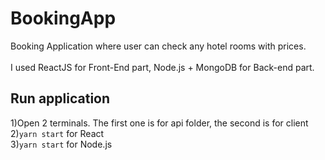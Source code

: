 # BookingApp

Booking Application where user can check any hotel rooms with prices.<br/>
<br/>
I used ReactJS for Front-End part, Node.js + MongoDB for Back-end part.

## Run application
1)Open 2 terminals. The first one is for api folder, the second is for client<br/>
2)```yarn start``` for React<br/>
3)```yarn start``` for Node.js<br/>
